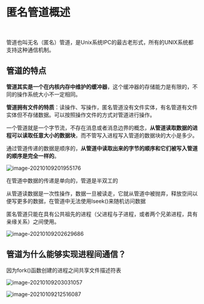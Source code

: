 # 匿名管道概述

​	

管道也叫无名（匿名）管道，是Unix系统IPC的最古老形式，所有的UNIX系统都支持这种通信机制。

## 管道的特点

**管道其实是一个在内核内存中维护的缓冲器**，这个缓冲器的存储能力是有限的，不同的操作系统大小不一定相同。

**管道拥有文件的特质**：读操作、写操作，匿名管道没有文件实体，有名管道有文件实体但不存储数据。可以按照操作文件的方式对管道进行操作。

一个管道就是一个字节流，不存在消息或者消息边界的概念，**从管道读取数据的进程可以读取任意大小的数据块**，而不管写入进程写入管道的数据块的大小是多少。

通过管道传递的数据是顺序的，**从管道中读取出来的字节的顺序和它们被写入管道的顺序是完全一样的**。

![image-20210109201955176](https://gitee.com/suyunzzz/img/raw/master/img/20210109201955.png)

在管道中数据的传递是单向的，管道是半双工的

从管道读数据是一次性操作，数据一旦被读走，它就从管道中被抛弃，释放空间以便写更多的数据，在管道中无法使用lseek()来随机访问数据

匿名管道只能在具有公共祖先的进程（父进程与子进程，或者两个兄弟进程，具有亲缘关系）之间使用。

![image-20210109202629686](https://gitee.com/suyunzzz/img/raw/master/img/20210109202629.png)

## 管道为什么能够实现进程间通信？

因为fork()函数创建的进程之间共享文件描述符表

![image-20210109203031057](https://gitee.com/suyunzzz/img/raw/master/img/20210109203031.png)

![image-20210109212516087](https://gitee.com/suyunzzz/img/raw/master/img/20210109212516.png)